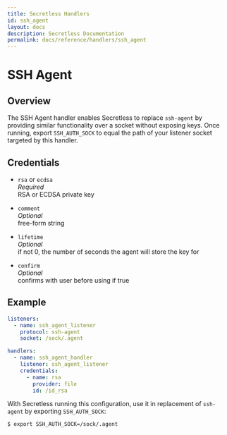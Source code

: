 ```yaml
---
title: Secretless Handlers
id: ssh_agent
layout: docs
description: Secretless Documentation
permalink: docs/reference/handlers/ssh_agent
---
```


# SSH Agent
## Overview
The SSH Agent handler enables Secretless to replace `ssh-agent` by providing
similar functionality over a socket without exposing keys. Once running, export
`SSH_AUTH_SOCK` to equal the path of your listener socket targeted by this
handler.

## Credentials
- `rsa` or `ecdsa`  
_Required_  
RSA or ECDSA private key

- `comment`  
_Optional_  
free-form string  

- `lifetime`  
_Optional_  
if not 0, the number of seconds the agent will store the key for  

- `confirm`  
_Optional_  
confirms with user before using if true  

## Example
``` yaml
listeners:
  - name: ssh_agent_listener
    protocol: ssh-agent
    socket: /sock/.agent

handlers:
  - name: ssh_agent_handler
    listener: ssh_agent_listener
    credentials:
      - name: rsa
        provider: file
        id: /id_rsa
```
  
With Secretless running this configuration, use it in replacement of
`ssh-agent` by exporting `SSH_AUTH_SOCK`:  
``` bash
$ export SSH_AUTH_SOCK=/sock/.agent
```